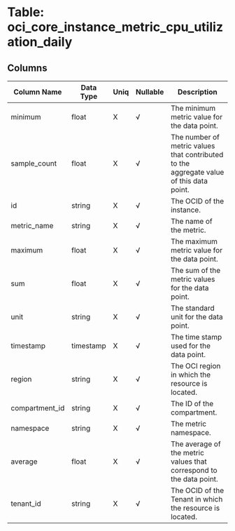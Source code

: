 # Table: oci_core_instance_metric_cpu_utilization_daily

## Columns 

|  Column Name   |  Data Type  | Uniq | Nullable | Description | 
|  ----  | ----  | ----  | ----  | ---- | 
| minimum | float | X | √ | The minimum metric value for the data point. | 
| sample_count | float | X | √ | The number of metric values that contributed to the aggregate value of this data point. | 
| id | string | X | √ | The OCID of the instance. | 
| metric_name | string | X | √ | The name of the metric. | 
| maximum | float | X | √ | The maximum metric value for the data point. | 
| sum | float | X | √ | The sum of the metric values for the data point. | 
| unit | string | X | √ | The standard unit for the data point. | 
| timestamp | timestamp | X | √ | The time stamp used for the data point. | 
| region | string | X | √ | The OCI region in which the resource is located. | 
| compartment_id | string | X | √ | The ID of the compartment. | 
| namespace | string | X | √ | The metric namespace. | 
| average | float | X | √ | The average of the metric values that correspond to the data point. | 
| tenant_id | string | X | √ | The OCID of the Tenant in which the resource is located. | 


